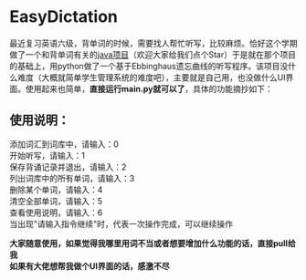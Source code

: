 # EasyDictation
最近复习英语六级，背单词的时候，需要找人帮忙听写，比较麻烦。恰好这个学期做了一个和背单词有关的[java项目](https://github.com/bling666/JavaProject)（欢迎大家给我们点个Star）于是就在那个项目的基础上，用python做了一个基于Ebbinghaus遗忘曲线的听写程序。该项目没什么难度（大概就简单学生管理系统的难度吧），主要就是自己用，也没做什么UI界面。使用起来也简单，**直接运行main.py就可以了**，具体的功能摘抄如下：  

## 使用说明：  
添加词汇到词库中，请输入：0  
开始听写，请输入：1  
保存背诵记录并退出，请输入：2  
列出词库中的所有单词，请输入：3  
删除某个单词，请输入：4  
清空全部单词，请输入：5  
查看使用说明，请输入：6  
当出现"请输入指令继续"时，代表一次操作完成，可以继续操作  

**大家随意使用，如果觉得我哪里用词不当或者想要增加什么功能的话，直接pull给我**  
**如果有大佬想帮我做个UI界面的话，感激不尽**
